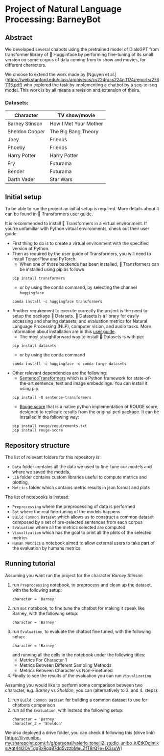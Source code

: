 # Project of Natural Language Processing: BarneyBot

## Abstract
We developed several chabots using the pretrained model of DialoGPT from transformer library of 🤗 Hugginface by performing fine-tuning of its small version on some corpus of data coming from tv show and movies, for different characters.

We choose to extend the work made by [Nguyen et al.] (https://web.stanford.edu/class/archive/cs/cs224n/cs224n.1174/reports/2761115.pdf) who explored the task by implementing a chatbot by a seq-to-seq model. This work is by all means a revision and extension of theirs.

### Datasets:
| Character      | TV show/movie         |
|----------------|-----------------------|
| Barney Stinson | How I Met Your Mother |
| Sheldon Cooper | The Big Bang Theory   |
| Joey           | Friends               |
| Phoeby         | Friends               |
| Harry Potter   | Harry Potter          |
| Fry            | Futurama              |
| Bender         | Futurama              |
| Darth Vader    | Star Wars             |

## Initial setup
To be able to run the project an initial setup is required. More details about it can be found in 🤗 Transformers [user guide](https://github.com/huggingface/transformers).

It is recommended to install 🤗 Transformers in a virtual environment. If you're unfamiliar with Python virtual environments, check out their user guide.

* First thing to do is to create a virtual environment with the specified version of Python.
* Then as required by the user guide of Transformers, you will need to install TensorFlow and PyTorch.
    - When one of those backends has been installed, 🤗 Transformers can be installed using pip as follows
    ```
    pip install transformers
    ```
    - or by using the conda command, by selecting the channel `huggingface`
    ```
    conda install -c huggingface transformers
    ```
* Another requirement to execute correctly the project is the need to setup the package 🤗 Datasets. 🤗 Datasets is a library for easily accessing and sharing datasets, and evaluation metrics for Natural Language Processing (NLP), computer vision, and audio tasks. More information about installation are in this [user guide](https://huggingface.co/docs/datasets/installation).
    - The most straightforward way to install 🤗 Datasets is with pip:
    ```
    pip install datasets
    ```
    - or by using the conda command
    ```
    conda install -c huggingface -c conda-forge datasets
    ```
* Other relevant dependencies are the following:
    - [SentenceTransformers](https://www.sbert.net/) which is a Python framework for state-of-the-art sentence, text and image embeddings. You can install it using pip:
    ```
    pip install -U sentence-transformers
    ```
    - [Rouge score]() that is a native python implementation of ROUGE score, designed to replicate results from the original perl package. It can be installed in the following way:
    ```
    pip install rouge/requirements.txt
    pip install rouge-score
    ```

## Repository structure
The list of relevant folders for this repository is:
* `Data` folder contains all the data we used to fine-tune our models and where we saved the models,
* `Lib` folder contains custom libraries useful to compute metrics and plotting,
* `Metrics` folder which contains metric results in json format and plots

The list of notebooks is instead:
* `Preprocessing` where the preprocessing of data is performed
* `Bot` where the real fine-tuning of the models happens
* `Build Common Dataset` which allows us to construct a common dataset composed by a set of pre-selected sentences from each corpus
* `Evaluation` where all the metrics selected are computed 
* `Visualization` which has the goal to print all the plots of the selected metrics 
* `Human Metrics` a notebook aimed to allow external users to take part of the evaluation by humans metrics 

## Running tutorial
Assuming you want run the project for the character _Barney Stinson_
1. run `Preprocessing` notebook, to preprocess and clean up the dataset, with the following setup:
   ```
   character = 'Barney'
   ```
2. run `Bot` notebook, to fine tune the chatbot for making it speak like Barney, with the following setup:
   ```
   character = 'Barney'
   ```
3. run `Evaluation`, to evaluate the chatbot fine tuned, with the following setup:
   ```
   character = 'Barney'
   ```
   and running all the cells in the notebook under the following titles:
   - Metrics For Character 1
   - Metrics Between Different Sampling Methods
   - Metrics Between Character vs Non-Finetuned
4. Finally to see the results of the evaluation you can run `Visualization`

Assuming you would like to perform some comparison between two character, e.g. _Barney_ vs _Sheldon_, you can (alternatively to 3. and 4. steps):
1. run `Build Common Dataset` for building a common dataset to use for chatbots comparison
2. run all the `Evaluation`, with instead the following setup:
   ```
   character = 'Barney'
   character_2 = 'Sheldon'
   ```

We also deployed a drive folder, you can check it following this (drive link)[https://liveunibo-my.sharepoint.com/:f:/g/personal/valerio_tonelli2_studio_unibo_it/EtKOgjmlkslAgt44l2OVTdgBxRgqB7dq5yzzbMeLZfT8rQ?e=IX3suW]